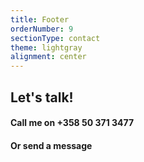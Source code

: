 ```yaml
---
title: Footer
orderNumber: 9
sectionType: contact
theme: lightgray
alignment: center
---
```

## Let's talk!
#### Call me on +358 50 371 3477
#### Or send a message
